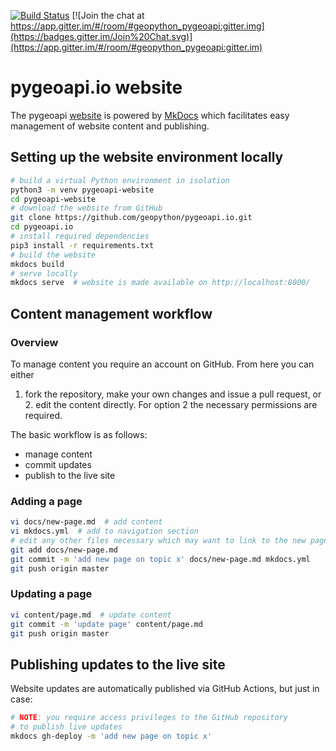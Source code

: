 [![Build Status](https://github.com/geopython/pygeoapi.io/actions/workflows/main.yml/badge.svg)](https://github.com/geopython/pygeoapi.io/actions)
[![Join the chat at https://app.gitter.im/#/room/#geopython_pygeoapi:gitter.img](https://badges.gitter.im/Join%20Chat.svg)](https://app.gitter.im/#/room/#geopython_pygeoapi:gitter.im)

# pygeoapi.io website

The pygeoapi [website](https://pygeoapi.io) is powered
by [MkDocs](https://www.mkdocs.org) which facilitates easy management
of website content and publishing.

## Setting up the website environment locally

```bash
# build a virtual Python environment in isolation
python3 -m venv pygeoapi-website
cd pygeoapi-website
# download the website from GitHub
git clone https://github.com/geopython/pygeoapi.io.git
cd pygeoapi.io
# install required dependencies
pip3 install -r requirements.txt
# build the website
mkdocs build
# serve locally
mkdocs serve  # website is made available on http://localhost:8000/
```

## Content management workflow

### Overview

To manage content you require an account on GitHub.  From here you can either
1. fork the repository, make your own changes and issue a pull request, or 2.
edit the content directly.  For option 2 the necessary permissions are required.

The basic workflow is as follows:

- manage content
- commit updates
- publish to the live site

### Adding a page

```bash
vi docs/new-page.md  # add content
vi mkdocs.yml  # add to navigation section
# edit any other files necessary which may want to link to the new page
git add docs/new-page.md
git commit -m 'add new page on topic x' docs/new-page.md mkdocs.yml
git push origin master
```

### Updating a page

```bash
vi content/page.md  # update content
git commit -m 'update page' content/page.md
git push origin master
```

## Publishing updates to the live site

Website updates are automatically published via GitHub Actions, but just in case:

```bash
# NOTE: you require access privileges to the GitHub repository
# to publish live updates
mkdocs gh-deploy -m 'add new page on topic x'
```
